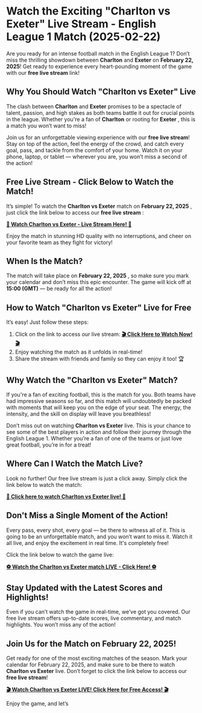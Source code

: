 # Watch the Exciting "Charlton vs Exeter" Live Stream - English League 1 Match (2025-02-22)

Are you ready for an intense football match in the English League 1? Don’t miss the thrilling showdown between **Charlton** and **Exeter** on **February 22, 2025**! Get ready to experience every heart-pounding moment of the game with our **free live stream** link!

## Why You Should Watch "Charlton vs Exeter" Live

The clash between **Charlton** and **Exeter** promises to be a spectacle of talent, passion, and high stakes as both teams battle it out for crucial points in the league. Whether you're a fan of **Charlton** or rooting for **Exeter** , this is a match you won’t want to miss!

Join us for an unforgettable viewing experience with our **free live stream**! Stay on top of the action, feel the energy of the crowd, and catch every goal, pass, and tackle from the comfort of your home. Watch it on your phone, laptop, or tablet — wherever you are, you won’t miss a second of the action!

## Free Live Stream - Click Below to Watch the Match!

It’s simple! To watch the **Charlton vs Exeter** match on **February 22, 2025** , just click the link below to access our **free live stream** :

[**🎥 Watch Charlton vs Exeter - Live Stream Here! 🎥**](https://tinyurl.com/livestreamfreeo?st=Charlton+vs+Exeter&si=gh)

Enjoy the match in stunning HD quality with no interruptions, and cheer on your favorite team as they fight for victory!

## When Is the Match?

The match will take place on **February 22, 2025** , so make sure you mark your calendar and don’t miss this epic encounter. The game will kick off at **15:00 (GMT)** — be ready for all the action!

## How to Watch "Charlton vs Exeter" Live for Free

It’s easy! Just follow these steps:

1. Click on the link to access our live stream: [**🎬 Click Here to Watch Now! 🎬**](https://tinyurl.com/livestreamfreeo?st=Charlton+vs+Exeter&si=gh)
2. Enjoy watching the match as it unfolds in real-time!
3. Share the stream with friends and family so they can enjoy it too! 🏆

## Why Watch the "Charlton vs Exeter" Match?

If you're a fan of exciting football, this is the match for you. Both teams have had impressive seasons so far, and this match will undoubtedly be packed with moments that will keep you on the edge of your seat. The energy, the intensity, and the skill on display will leave you breathless!

Don’t miss out on watching **Charlton vs Exeter** live. This is your chance to see some of the best players in action and follow their journey through the English League 1. Whether you’re a fan of one of the teams or just love great football, you’re in for a treat!

## Where Can I Watch the Match Live?

Look no further! Our free live stream is just a click away. Simply click the link below to watch the match:

[**🎥 Click here to watch Charlton vs Exeter live! 🎥**](https://tinyurl.com/livestreamfreeo?st=Charlton+vs+Exeter&si=gh)

## Don't Miss a Single Moment of the Action!

Every pass, every shot, every goal — be there to witness all of it. This is going to be an unforgettable match, and you won’t want to miss it. Watch it all live, and enjoy the excitement in real time. It's completely free!

Click the link below to watch the game live:

[**⚽ Watch the Charlton vs Exeter match LIVE - Click Here! ⚽**](https://tinyurl.com/livestreamfreeo?st=Charlton+vs+Exeter&si=gh)

## Stay Updated with the Latest Scores and Highlights!

Even if you can’t watch the game in real-time, we’ve got you covered. Our free live stream offers up-to-date scores, live commentary, and match highlights. You won’t miss any of the action!

## Join Us for the Match on February 22, 2025!

Get ready for one of the most exciting matches of the season. Mark your calendar for February 22, 2025, and make sure to be there to watch **Charlton vs Exeter** live. Don’t forget to click the link below to access our **free live stream**!

[**🎬 Watch Charlton vs Exeter LIVE! Click Here for Free Access! 🎬**](https://tinyurl.com/livestreamfreeo?st=Charlton+vs+Exeter&si=gh)

Enjoy the game, and let’s
